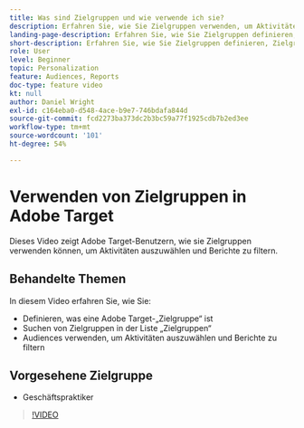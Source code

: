 ```yaml
---
title: Was sind Zielgruppen und wie verwende ich sie?
description: Erfahren Sie, wie Sie Zielgruppen verwenden, um Aktivitäten auszurichten und Berichte zu filtern.
landing-page-description: Erfahren Sie, wie Sie Zielgruppen definieren, Zielgruppen finden, Aktivitäten ausrichten und Berichte filtern.
short-description: Erfahren Sie, wie Sie Zielgruppen definieren, Zielgruppen finden, Aktivitäten ausrichten und Berichte filtern.
role: User
level: Beginner
topic: Personalization
feature: Audiences, Reports
doc-type: feature video
kt: null
author: Daniel Wright
exl-id: c164eba0-d548-4ace-b9e7-746bdafa844d
source-git-commit: fcd2273ba373dc2b3bc59a77f1925cdb7b2ed3ee
workflow-type: tm+mt
source-wordcount: '101'
ht-degree: 54%

---
```


# Verwenden von Zielgruppen in Adobe Target

Dieses Video zeigt Adobe Target-Benutzern, wie sie Zielgruppen verwenden können, um Aktivitäten auszuwählen und Berichte zu filtern.

## Behandelte Themen

In diesem Video erfahren Sie, wie Sie:

* Definieren, was eine Adobe Target-„Zielgruppe“ ist
* Suchen von Zielgruppen in der Liste „Zielgruppen“
* Audiences verwenden, um Aktivitäten auszuwählen und Berichte zu filtern

## Vorgesehene Zielgruppe

* Geschäftspraktiker

>[!VIDEO](https://video.tv.adobe.com/v/17398/?quality=12)
